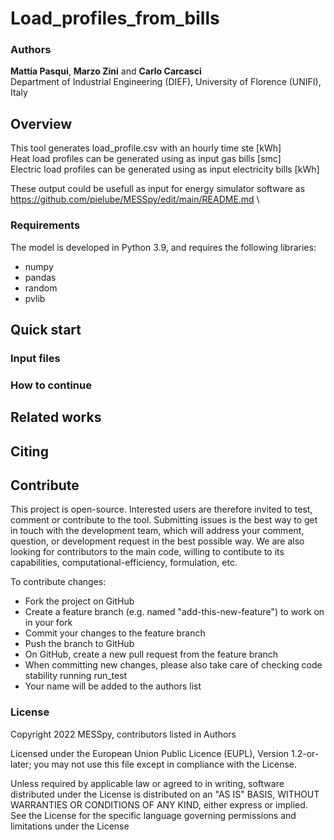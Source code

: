 # Load_profiles_from_bills

### Authors
**Mattia Pasqui**, **Marzo Zini** and **Carlo Carcasci**\
Department of Industrial Engineering (DIEF), University of Florence (UNIFI), Italy

## Overview
This tool generates load_profile.csv with an hourly time ste [kWh]\
Heat load profiles can be generated using as input gas bills [smc]\
Electric load profiles can be generated using as input electricity bills [kWh]

These output could be usefull as input for energy simulator software as https://github.com/pielube/MESSpy/edit/main/README.md \

### Requirements
The model is developed in Python 3.9, and requires the following libraries:
- numpy
- pandas
- random
- pvlib

## Quick start

### Input files

### How to continue

## Related works

## Citing

## Contribute
This project is open-source. Interested users are therefore invited to test, comment or contribute to the tool. Submitting issues is the best way to get in touch with the development team, which will address your comment, question, or development request in the best possible way. We are also looking for contributors to the main code, willing to contibute to its capabilities, computational-efficiency, formulation, etc.

To contribute changes:

- Fork the project on GitHub
- Create a feature branch (e.g. named "add-this-new-feature") to work on in your fork
- Commit your changes to the feature branch
- Push the branch to GitHub
- On GitHub, create a new pull request from the feature branch
- When committing new changes, please also take care of checking code stability running run_test 
- Your name will be added to the authors list

### License
Copyright 2022 MESSpy, contributors listed in Authors

Licensed under the European Union Public Licence (EUPL), Version 1.2-or-later; you may not use this file except in compliance with the License.

Unless required by applicable law or agreed to in writing, software distributed under the License is distributed on an "AS IS" BASIS, WITHOUT WARRANTIES OR CONDITIONS OF ANY KIND, either express or implied. See the License for the specific language governing permissions and limitations under the License

